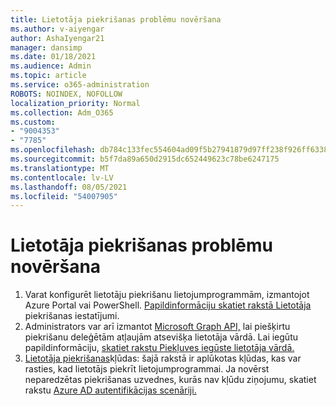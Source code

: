 ```yaml
---
title: Lietotāja piekrišanas problēmu novēršana
ms.author: v-aiyengar
author: AshaIyengar21
manager: dansimp
ms.date: 01/18/2021
ms.audience: Admin
ms.topic: article
ms.service: o365-administration
ROBOTS: NOINDEX, NOFOLLOW
localization_priority: Normal
ms.collection: Adm_O365
ms.custom:
- "9004353"
- "7785"
ms.openlocfilehash: db784c133fec554604ad09f5b27941879d97ff238f926ff6338d0f3b7c3c4105
ms.sourcegitcommit: b5f7da89a650d2915dc652449623c78be6247175
ms.translationtype: MT
ms.contentlocale: lv-LV
ms.lasthandoff: 08/05/2021
ms.locfileid: "54007905"
---
```

# <a name="troubleshoot-user-consent"></a>Lietotāja piekrišanas problēmu novēršana

1. Varat konfigurēt lietotāju piekrišanu lietojumprogrammām, izmantojot Azure Portal vai PowerShell. [Papildinformāciju skatiet rakstā Lietotāja](https://docs.microsoft.com/azure/active-directory/manage-apps/configure-user-consent?tabs=azure-portal#user-consent-settings) piekrišanas iestatījumi.
1. Administrators var arī izmantot [Microsoft Graph API,](https://docs.microsoft.com/azure/active-directory/manage-apps/configure-user-consent?tabs=azure-portal#user-consent-settings) lai piešķirtu piekrišanu deleģētām atļaujām atsevišķa lietotāja vārdā. Lai iegūtu papildinformāciju, [skatiet rakstu Piekļuves iegūste lietotāja vārdā.](https://docs.microsoft.com/graph/auth-v2-user)
1. [Lietotāja piekrišanas](https://docs.microsoft.com/azure/active-directory/manage-apps/application-sign-in-unexpected-user-consent-error)kļūdas: šajā rakstā ir aplūkotas kļūdas, kas var rasties, kad lietotājs piekrīt lietojumprogrammai. Ja novērst neparedzētas piekrišanas uzvednes, kurās nav kļūdu ziņojumu, skatiet rakstu [Azure AD autentifikācijas scenāriji.](https://docs.microsoft.com/azure/active-directory/manage-apps/application-sign-in-unexpected-user-consent-error)